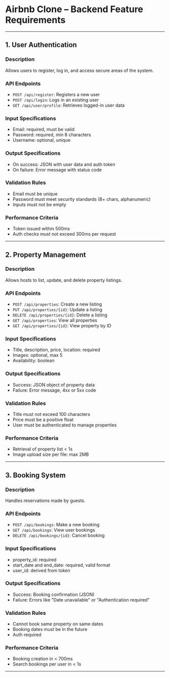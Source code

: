 # Airbnb Clone – Backend Feature Requirements

---

## 1. User Authentication

### Description
Allows users to register, log in, and access secure areas of the system.

### API Endpoints
- `POST /api/register`: Registers a new user
- `POST /api/login`: Logs in an existing user
- `GET /api/user/profile`: Retrieves logged-in user data

### Input Specifications
- Email: required, must be valid
- Password: required, min 8 characters
- Username: optional, unique

### Output Specifications
- On success: JSON with user data and auth token
- On failure: Error message with status code

### Validation Rules
- Email must be unique
- Password must meet security standards (8+ chars, alphanumeric)
- Inputs must not be empty

### Performance Criteria
- Token issued within 500ms
- Auth checks must not exceed 300ms per request

---

## 2. Property Management

### Description
Allows hosts to list, update, and delete property listings.

### API Endpoints
- `POST /api/properties`: Create a new listing
- `PUT /api/properties/{id}`: Update a listing
- `DELETE /api/properties/{id}`: Delete a listing
- `GET /api/properties`: View all properties
- `GET /api/properties/{id}`: View property by ID

### Input Specifications
- Title, description, price, location: required
- Images: optional, max 5
- Availability: boolean

### Output Specifications
- Success: JSON object of property data
- Failure: Error message, 4xx or 5xx code

### Validation Rules
- Title must not exceed 100 characters
- Price must be a positive float
- User must be authenticated to manage properties

### Performance Criteria
- Retrieval of property list < 1s
- Image upload size per file: max 2MB

---

## 3. Booking System

### Description
Handles reservations made by guests.

### API Endpoints
- `POST /api/bookings`: Make a new booking
- `GET /api/bookings`: View user bookings
- `DELETE /api/bookings/{id}`: Cancel booking

### Input Specifications
- property_id: required
- start_date and end_date: required, valid format
- user_id: derived from token

### Output Specifications
- Success: Booking confirmation (JSON)
- Failure: Errors like "Date unavailable" or "Authentication required"

### Validation Rules
- Cannot book same property on same dates
- Booking dates must be in the future
- Auth required

### Performance Criteria
- Booking creation in < 700ms
- Search bookings per user in < 1s

---

